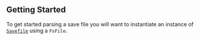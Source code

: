 ## Getting Started

To get started parsing a save file you will want to instantiate an instance of
[`Savefile`](./classes/Savefile.html#constructorsavefile) using a `FsFile`.
